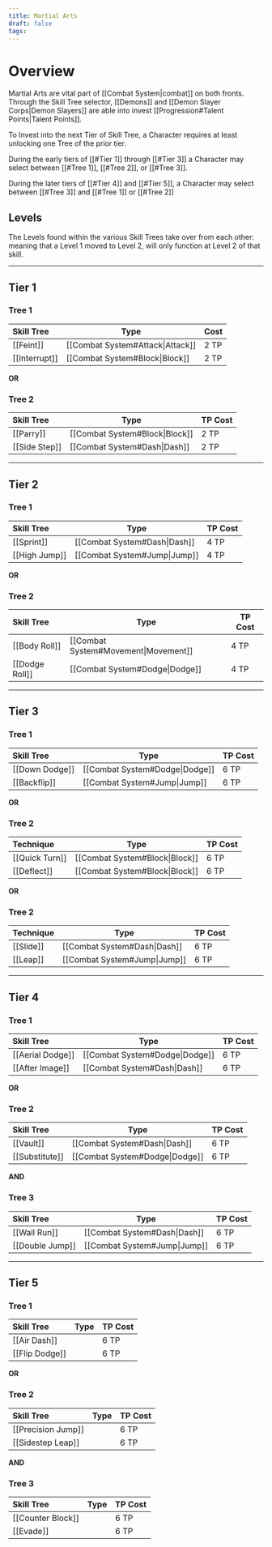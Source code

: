 ```yaml
---
title: Martial Arts
draft: false
tags:
---
```


# Overview
Martial Arts are vital part of [[Combat System|combat]] on both fronts.  Through the Skill Tree selector, [[Demons]] and [[Demon Slayer Corps|Demon Slayers]] are able into invest [[Progression#Talent Points|Talent Points]]. 

To Invest into the next Tier of Skill Tree, a Character requires at least unlocking one Tree of the prior tier. 

During the early tiers of [[#Tier 1]] through [[#Tier 3]] a Character may select between [[#Tree 1]], [[#Tree 2]], or [[#Tree 3]].

During the later tiers of [[#Tier 4]] and [[#Tier 5]], a Character may select between [[#Tree 3]] and [[#Tree 1]] or [[#Tree 2]]

## Levels

The Levels found within the various Skill Trees take over from each other: meaning that a Level 1 moved to Level 2, will only function at Level 2 of that skill.

---
## Tier 1 
### Tree 1

| Skill Tree    | **Type**                         | Cost |
| :------------ | -------------------------------- | ---- |
| [[Feint]]     | [[Combat System#Attack\|Attack]] | 2 TP |
| [[Interrupt]] | [[Combat System#Block\|Block]]   | 2 TP |

**OR**

### Tree 2

| Skill Tree    | Type                           | TP Cost |
| :------------ | ------------------------------ | ------- |
| [[Parry]]     | [[Combat System#Block\|Block]] | 2 TP    |
| [[Side Step]] | [[Combat System#Dash\|Dash]]   | 2 TP    |

---
## Tier 2
### Tree 1

| Skill Tree    | Type                         | TP Cost |
| :------------ | ---------------------------- | ------- |
| [[Sprint]]    | [[Combat System#Dash\|Dash]] | 4 TP    |
| [[High Jump]] | [[Combat System#Jump\|Jump]] | 4 TP    |

**OR**

### Tree 2

| Skill Tree     | Type                                 | TP Cost |
| :------------- | ------------------------------------ | ------- |
| [[Body Roll]]  | [[Combat System#Movement\|Movement]] | 4 TP    |
| [[Dodge Roll]] | [[Combat System#Dodge\|Dodge]]       | 4 TP    |

---
## Tier 3
### Tree 1

| Skill Tree     | Type                           | TP Cost |
| :------------- | ------------------------------ | ------- |
| [[Down Dodge]] | [[Combat System#Dodge\|Dodge]] | 6 TP    |
| [[Backflip]]   | [[Combat System#Jump\|Jump]]   | 6 TP    |

**OR**

### Tree 2


| Technique      | Type                           | TP Cost |
| :------------- | ------------------------------ | ------- |
| [[Quick Turn]] | [[Combat System#Block\|Block]] | 6 TP    |
| [[Deflect]]    | [[Combat System#Block\|Block]] | 6 TP    |

**OR**

### Tree 2


| Technique | Type                         | TP Cost |
| :-------- | ---------------------------- | ------- |
| [[Slide]] | [[Combat System#Dash\|Dash]] | 6 TP    |
| [[Leap]]  | [[Combat System#Jump\|Jump]] | 6 TP    |

---
## Tier 4
### Tree 1

| Skill Tree       | Type                           | TP Cost |
| :--------------- | ------------------------------ | ------- |
| [[Aerial Dodge]] | [[Combat System#Dodge\|Dodge]] | 6 TP    |
| [[After Image]]  | [[Combat System#Dash\|Dash]]   | 6 TP    |

**OR**

### Tree 2


| Skill Tree      | Type                           | TP Cost |
| :-------------- | ------------------------------ | ------- |
| [[Vault]]       | [[Combat System#Dash\|Dash]]   | 6 TP    |
| [[Substitute]]  | [[Combat System#Dodge\|Dodge]] | 6 TP    |

**AND**

### Tree 3


| Skill Tree      | Type                         | TP Cost |
| :-------------- | ---------------------------- | ------- |
| [[Wall Run]]    | [[Combat System#Dash\|Dash]] | 6 TP    |
| [[Double Jump]] | [[Combat System#Jump\|Jump]] | 6 TP    |

---
## Tier 5
### Tree 1

| Skill Tree     | Type | TP Cost |
| :------------- | ---- | ------- |
| [[Air Dash]]   |      | 6 TP    |
| [[Flip Dodge]] |      | 6 TP    |

**OR**

### Tree 2

| Skill Tree         | Type | TP Cost |
| :----------------- | ---- | ------- |
| [[Precision Jump]] |      | 6 TP    |
| [[Sidestep Leap]]  |      | 6 TP    |

**AND**

### Tree 3

| Skill Tree        | Type | TP Cost |
| :---------------- | ---- | ------- |
| [[Counter Block]] |      | 6 TP    |
| [[Evade]]         |      | 6 TP    |
